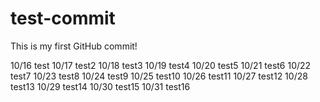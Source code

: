 # test-commit

This is my first GitHub commit!

10/16 test
10/17 test2
10/18 test3
10/19 test4
10/20 test5
10/21 test6
10/22 test7
10/23 test8
10/24 test9
10/25 test10
10/26 test11
10/27 test12
10/28 test13
10/29 test14
10/30 test15
10/31 test16
